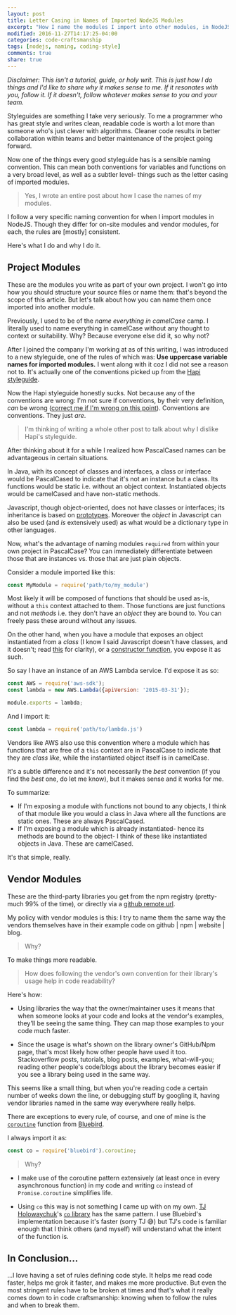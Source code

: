 ```yaml
---
layout: post
title: Letter Casing in Names of Imported NodeJS Modules
excerpt: "How I name the modules I import into other modules, in NodeJS."
modified: 2016-11-27T14:17:25-04:00
categories: code-craftsmanship
tags: [nodejs, naming, coding-style]
comments: true
share: true
---
```


*Disclaimer: This isn't a tutorial, guide, or holy writ. This is just how I do things and I'd like to share why it makes sense to me. If it resonates with you, follow it. If it doesn't, follow whatever makes sense to you and your team.*

Styleguides are something I take very seriously. To me a programmer who has great style and writes clean, readable code is worth a lot more than someone who's just clever with algorithms. Cleaner code results in better collaboration within teams and better maintenance of the project going forward.

Now one of the things every good styleguide has is a sensible naming convention. This can mean both conventions for variables and functions on a very broad level, as well as a subtler level- things such as the letter casing of imported modules.

> Yes, I wrote an entire post about how I case the names of my modules.

I follow a very specific naming convention for when I import modules in NodeJS. Though they differ for on-site modules and vendor modules, for each, the rules are [mostly] consistent.

Here's what I do and why I do it.

Project Modules
---------------

These are the modules you write as part of your own project. I won't go into how you should structure your source files or name them: that's beyond the scope of this article. But let's talk about how you can name them once imported into another module.

Previously, I used to be of the *name everything in camelCase* camp. I literally used to name everything in camelCase without any thought to context or suitability. Why? Because everyone else did it, so why not?

After I joined the company I'm working at as of this writing, I was introduced to a new styleguide, one of the rules of which was: **Use uppercase variable names for imported modules.** I went along with it coz I did not see a reason not to. It's actually one of the conventions picked up from the [Hapi styleguide](http://hapijs.com/styleguide).

Now the Hapi styleguide honestly sucks. Not because any of the conventions are wrong: I'm not sure if conventions, by their very definition, *can* be wrong ([correct me if I'm wrong on this point](mailto:shuvophoenix@gmail.com)). Conventions are conventions. They just *are*.

> I'm thinking of writing a whole other post to talk about why I dislike Hapi's styleguide.

After thinking about it for a while I realized how PascalCased names can be advantageous in certain situations.

In Java, with its concept of classes and interfaces, a class or interface would be PascalCased to indicate that it's not an instance but a class. Its functions would be static i.e. without an object context. Instantiated objects would be camelCased and have non-static methods.

Javascript, though object-oriented, does not have classes or interfaces; its inheritance is based on [prototypes](http://javascriptissexy.com/javascript-prototype-in-plain-detailed-language/). Moreover the *object* in Javascript can also be used (and *is* extensively used) as what would be a dictionary type in other languages.

Now, what's the advantage of naming modules `required` from within your own project in PascalCase? You can immediately differentiate between those that are instances vs. those that are just plain objects.

Consider a module imported like this:

```javascript
const MyModule = require('path/to/my_module')
```

Most likely it will be composed of functions that should be used as-is, without a `this` context attached to them. Those functions are just functions and not *methods* i.e. they don't have an *object* they are bound to. You can freely pass these around without any issues.

On the other hand, when you have a module that exposes an object instantiated from a  *class* (I know I said Javascript doesn't have classes, and it doesn't; read [this](https://developer.mozilla.org/en/docs/Web/JavaScript/Reference/Classes) for clarity), or a [constructor function](https://developer.mozilla.org/en-US/docs/Web/JavaScript/Reference/Global_Objects/Object/constructor), you expose it as such.

So say I have an instance of an AWS Lambda service. I'd expose it as so:

```javascript
const AWS = require('aws-sdk');
const lambda = new AWS.Lambda({apiVersion: '2015-03-31'});

module.exports = lambda;
```

And I import it:

```javascript
const lambda = require('path/to/lambda.js')
```

Vendors like AWS also use this convention where a module which has functions that are free of a `this` context are in PascalCase to indicate that they are *class like*, while the instantiated object itself is in camelCase.

It's a subtle difference and it's not necessarily the *best* convention (if you find the *best* one, do let me know), but it makes sense and it works for me.

To summarize:

- If I'm exposing a module with functions not bound to any objects, I think of that module like you would a class in Java where all the functions are static ones. These are always PascalCased.
- If I'm exposing a module which is already instantiated- hence its methods are bound to the object- I think of these like instantiated objects in Java. These are camelCased.

It's that simple, really.

Vendor Modules
--------------

These are the third-party libraries you get from the npm registry (pretty-much 99% of the time), or directly via a [github remote url](http://stackoverflow.com/a/17509764/2584375).

My policy with vendor modules is this: I try to name them the same way the vendors themselves have in their example code on github | npm | website | blog.

> Why?

To make things more readable.

> How does following the vendor's own convention for their library's usage help in code readability?

Here's how:

- Using libraries the way that the owner/maintainer uses it means that when someone looks at your code and looks at the vendor's examples, they'll be seeing the same thing. They can map those examples to your code much faster.

- Since the usage is what's shown on the library owner's GitHub/Npm page, that's most likely how other people have used it too. Stackoverflow posts, tutorials, blog posts, examples, what-will-you; reading other people's code/blogs about the library becomes easier if you see a library being used in the same way.

This seems like a small thing, but when you're reading code a certain number of weeks down the line, or debugging stuff by googling it, having vendor libraries named in the same way everywhere really helps.

There are exceptions to every rule, of course, and one of mine is the [`coroutine`](http://bluebirdjs.com/docs/api/promise.coroutine.html) function from [Bluebird](http://bluebirdjs.com/).

I always import it as:

```javascript
const co = require('bluebird').coroutine;
```

> Why?

- I make use of the coroutine pattern extensively (at least once in every asynchronous function) in my code and writing `co` instead of `Promise.coroutine` simplifies life.

- Using `co` this way is not something I came up with on my own. [TJ Holowaychuk](https://github.com/tj)'s [`co` library](https://github.com/tj/co) has the same pattern. I use Bluebird's implementation because it's faster (sorry TJ &#x1f605;) but TJ's code is familiar enough that I think others (and myself) will understand what the intent of the function is.

In Conclusion...
----------------
...I love having a set of rules defining code style. It helps me read code faster, helps me grok it faster, and makes me more productive. But even the most stringent rules have to be broken at times and that's what it really comes down to in code craftsmanship: knowing when to follow the rules and when to break them.
